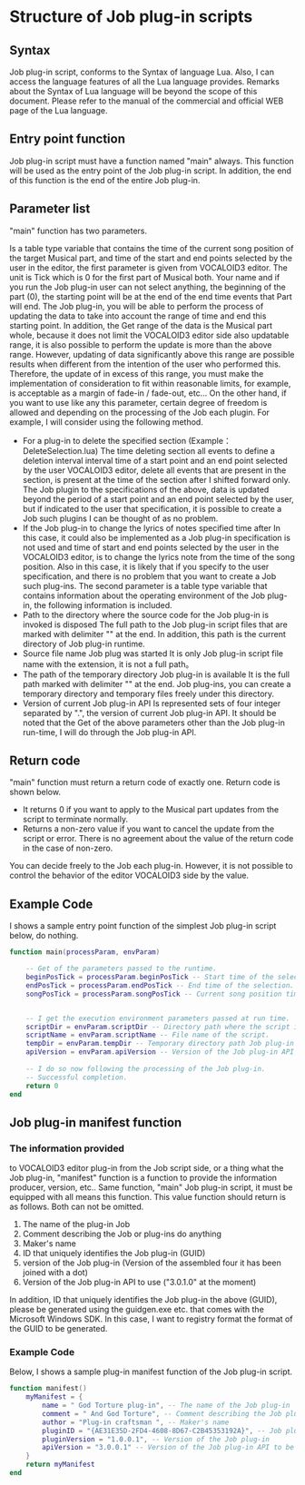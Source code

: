 # Structure of Job plug-in scripts
## Syntax
Job plug-in script, conforms to the Syntax of language Lua. Also, I can access the language features of all the Lua language provides.
Remarks about the Syntax of Lua language will be beyond the scope of this document. Please refer to the manual of the commercial and official WEB page of the Lua language.

## Entry point function
Job plug-in script must have a function named "main" always. This function will be used as the entry point of the Job plug-in script. In addition, the end of this function is the end of the entire Job plug-in.
 
## Parameter list
"main" function has two parameters.

Is a table type variable that contains the time of the current song position of the target Musical part, and time of the start and end points selected by the user in the editor, the first parameter is given from VOCALOID3 editor. The unit is Tick which is 0 for the first part of Musical both. Your name and if you run the Job plug-in user can not select anything, the beginning of the part (0), the starting point will be at the end of the end time events that Part will end.
The Job plug-in, you will be able to perform the process of updating the data to take into account the range of time and end this starting point. In addition, the Get range of the data is the Musical part whole, because it does not limit the VOCALOID3 editor side also updatable range, it is also possible to perform the update is more than the above range. However, updating of data significantly above this range are possible results when different from the intention of the user who performed this. Therefore, the update of in excess of this range, you must make the implementation of consideration to fit within reasonable limits, for example, is acceptable as a margin of fade-in / fade-out, etc…
On the other hand, if you want to use like any this parameter, certain degree of freedom is allowed and depending on the processing of the Job each plugin. For example, I will consider using the following method.

- For a plug-in to delete the specified section (Example： DeleteSelection.lua)
The time deleting section all events to define a deletion interval interval time of a start point and an end point selected by the user VOCALOID3 editor, delete all events that are present in the section, is present at the time of the section after I shifted forward only.
The Job plugin to the specifications of the above, data is updated beyond the period of a start point and an end point selected by the user, but if indicated to the user that specification, it is possible to create a Job such plugins I can be thought of as no problem.
- If the Job plug-in to change the lyrics of notes specified time after
In this case, it could also be implemented as a Job plug-in specification is not used and time of start and end points selected by the user in the VOCALOID3 editor, is to change the lyrics note from the time of the song position.
Also in this case, it is likely that if you specify to the user specification, and there is no problem that you want to create a Job such plug-ins.
The second parameter is a table type variable that contains information about the operating environment of the Job plug-in, the following information is included.
- Path to the directory where the source code for the Job plug-in is invoked is disposed
The full path to the Job plug-in script files that are marked with delimiter "\" at the end. In addition, this path is the current directory of Job plug-in runtime.
- Source file name Job plug was started
It is only Job plug-in script file name with the extension, it is not a full path。
- The path of the temporary directory Job plug-in is available
It is the full path marked with delimiter "\" at the end. Job plug-ins, you can create a temporary directory and temporary files freely under this directory.
- Version of current Job plug-in API
Is represented sets of four integer separated by ".", the version of current Job plug-in API. It should be noted that the Get of the above parameters other than the Job plug-in run-time, I will do through the Job plug-in API.

## Return code
"main" function must return a return code of exactly one. Return code is shown below.

- It returns 0 if you want to apply to the Musical part updates from the script to terminate normally.
- Returns a non-zero value if you want to cancel the update from the script or error. There is no agreement about the value of the return code in the case of non-zero.

You can decide freely to the Job each plug-in. However, it is not possible to control the behavior of the editor VOCALOID3 side by the value.

## Example Code
I shows a sample entry point function of the simplest Job plug-in script below, do nothing. 
```lua
function main(processParam, envParam)

    -- Get of the parameters passed to the runtime.
    beginPosTick = processParam.beginPosTick -- Start time of the selection.
    endPosTick = processParam.endPosTick -- End time of the selection.
    songPosTick = processParam.songPosTick -- Current song position time.


    -- I get the execution environment parameters passed at run time.
    scriptDir = envParam.scriptDir -- Directory path where the script is located.
    scriptName = envParam.scriptName -- File name of the script.
    tempDir = envParam.tempDir -- Temporary directory path Job plug-in is available.
    apiVersion = envParam.apiVersion -- Version of the Job plug-in API of current.
    
    -- I do so now following the processing of the Job plug-in.
    -- Successful completion.
    return 0
end

```

## Job plug-in manifest function
### The information provided
to VOCALOID3 editor plug-in from the Job script side, or a thing what the Job plug-in, "manifest" function is a function to provide the information producer, version, etc.. Same function, "main" Job plug-in script, it must be equipped with all means this function.
This value function should return is as follows. Both can not be omitted.

1. The name of the plug-in Job
2. Comment describing the Job or plug-ins do anything
3. Maker's name
4. ID that uniquely identifies the Job plug-in (GUID)
5. version of the Job plug-in (Version of the assembled four it has been joined with a dot)
6. Version of the Job plug-in API to use ("3.0.1.0" at the moment)

In addition, ID that uniquely identifies the Job plug-in the above (GUID), please be generated using the guidgen.exe etc. that comes with the Microsoft Windows SDK. In this case, I want to registry format the format of the GUID to be generated.
### Example Code
Below, I shows a sample plug-in manifest function of the Job plug-in script.

```lua
function manifest()
    myManifest = {
        name = " God Torture plug-in", -- The name of the Job plug-in
        comment = " And God Torture", -- Comment describing the Job plug-ins or do anything
        author = "Plug-in craftsman ", -- Maker's name
        pluginID = "{AE31E35D-2FD4-4608-8D67-C2B45353192A}", -- Job plug-in ID
        pluginVersion = "1.0.0.1", -- Version of the Job plug-in
        apiVersion = "3.0.0.1" -- Version of the Job plug-in API to be used
    }
    return myManifest
end
```